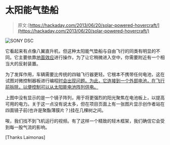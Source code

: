 # 太阳能气垫船

> 原文:[https://hackaday.com/2013/06/20/solar-powered-hovercraft/](https://hackaday.com/2013/06/20/solar-powered-hovercraft/)

![SONY DSC](../Images/1f356c123bd3d3652ed9c57f30eae187.png)

它看起来有点像八翼直升机，但这种太阳能气垫船与自由飞行的同类有明显的不同。它主要依靠[地面效应](http://en.wikipedia.org/wiki/Ground_effect_(aircraft))进行操作，为了让它稍微进入空中，你需要附近有一个相当大的反射装置。

为了发挥作用，车辆需要比传统的四轴飞行器更轻。它根本不携带任何电池，这在试图对微控制器板进行编程[时会出现问题。为此，它连接到一个外部电池，在飞行前拆除，以便控制可以从太阳能电池阵列供电。](http://www.hobbyking.com/hobbyking/store/__24354__hobbyking_i86l_multi_rotor_control_board_lite_edition_.html)

上图中没有显示的是一个镜子阵列，用于将更强烈的阳光聚焦在电池板上，以提高可用的电力。关于这一点没有说太多，但在项目页面上有一张图片显示创作者站在四面镜子前(也许是聚酯薄膜片？)挂在几棵树之间。

唉，我们找不到飞机运行的视频。有了这样一个精致的轻木框架，我们确信它会受到每一股气流的影响。

[Thanks Laimonas]